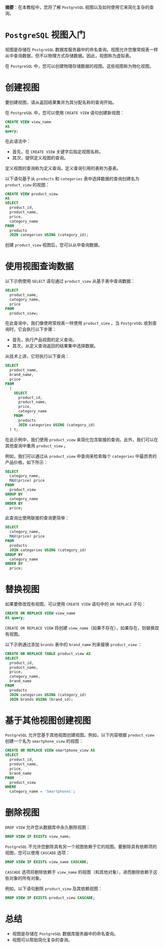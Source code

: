 **摘要**：在本教程中，您将了解 `PostgreSQL` 视图以及如何使用它来简化复杂的查询。

# `PostgreSQL` 视图入门

视图是存储在 `PostgreSQL` 数据库服务器中的命名查询。视图允许您像常规表一样从中查询数据，但不以物理方式存储数据。因此，视图称为虚拟表。

在 `PostgreSQL` 中，您可以创建物理存储数据的视图。这些视图称为物化视图。

# 创建视图

要创建视图，请从返回结果集并为其分配名称的查询开始。

在 `PostgreSQL` 中，您可以使用 `CREATE VIEW` 语句创建新视图：

```sql
CREATE VIEW view_name 
AS 
query;
```

在此语法中：

- 首先，在 `CREATE VIEW` 关键字后指定视图名称。
- 其次，提供定义视图的查询。

定义视图的查询称为定义查询。定义查询引用的表称为基表。

以下语句基于从 `products` 和 `categories` 表中选择数据的查询创建名为 `product_view` 的视图：

```sql
CREATE VIEW product_view 
AS
SELECT
  product_id,
  product_name,
  price,
  category_name
FROM
  products
  JOIN categories USING (category_id);
```

创建 `product_view` 视图后，您可以从中查询数据。

# 使用视图查询数据 

以下示例使用 `SELECT` 语句通过 `product_view` 从基于表中查询数据：

```sql
SELECT
  product_name,
  category_name,
  price
FROM
  product_view;
```

在此查询中，我们像使用常规表一样使用 `product_view` 。当 `PostgreSQL` 收到查询时，它会执行以下步骤：

- 首先，执行产品视图的定义查询。
- 其次，从定义查询返回的结果集中选择数据。

从技术上讲，它将执行以下查询：

```sql
SELECT
  product_name,
  brand_name,
  price
FROM
  (
    SELECT
      product_id,
      product_name,
      price,
      category_name
    FROM
      products
      JOIN categories USING (category_id)
  ) t;
```

在此示例中，我们使用 `product_view` 来简化包含联接的查询。此外，我们可以在其他查询中重用 `product_view` 。

例如，我们可以通过从 `product_view` 中查询来检索每个 `categories` 中最昂贵的产品价格，如下所示：

```sql
SELECT
  category_name,
  MAX(price) price
FROM
  product_view
GROUP BY
  category_name
ORDER BY
  price;
```

此查询比使用联接的查询更简单：

```sql
SELECT
  category_name,
  MAX(price) price
FROM
  products
  JOIN categories USING (category_id)
GROUP BY
  category_name
ORDER BY
  price;
```

# 替换视图

如果要修改现有视图，可以使用 `CREATE VIEW` 语句中的 `OR REPLACE` 子句：

```sql
CREATE OR REPLACE VIEW view_name 
AS query;
```

`CREATE OR REPLACE VIEW` 将创建 `view_name`（如果不存在），如果存在，则替换现有视图。

以下示例通过添加 `brands` 表中的 `brand_name` 列来替换 `product_view` ：

```sql
CREATE OR REPLACE TABLE product_view AS
SELECT
  product_id,
  product_name,
  price,
  category_name,
  brand_name
FROM
  products
  JOIN categories USING (category_id)
  JOIN brands USING (brand_id);
```

# 基于其他视图创建视图

`PostgreSQL` 允许您基于其他视图创建视图。例如，以下内容根据 `product_view` 创建一个名为 `smartphone_view` 的视图：

```sql
CREATE OR REPLACE VIEW smartphone_view AS
SELECT
  product_id,
  product_name,
  price,
  brand_name
FROM
  product_view
WHERE
  category_name = 'Smartphones';
```

# 删除视图

`DROP VIEW` 允许您从数据库中永久删除视图：

```sql
DROP VIEW IF EXISTS view_name;
```

`PostgreSQL` 不允许您删除具有另一个视图依赖于它的视图。要删除具有依赖项的视图，您可以使用 `CASCADE` 选项：

```sql
DROP VIEW IF EXISTS view_name CASCADE;
```

`CASCADE` 选项将删除依赖于 `view_name` 的视图（和其他对象），进而删除依赖于这些对象的所有对象。

例如，以下语句删除 `product_view` 及其依赖视图：

```sql
DROP VIEW IF EXISTS product_view CASCADE;
```

# 总结

- 视图是存储在 `PostgreSQL` 数据库服务器中的命名查询。
- 视图可以帮助简化复杂的查询。

